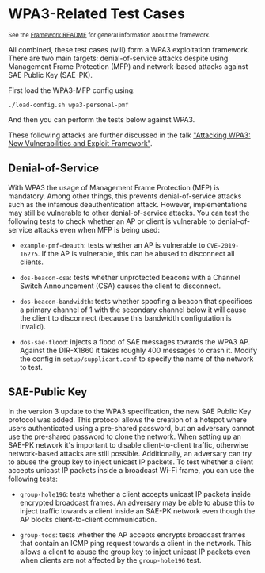 # WPA3-Related Test Cases

<sup>See the [Framework README](https://github.com/domienschepers/wifi-framework) for general information about the framework.</sup>

All combined, these test cases (will) form a WPA3 exploitation framework. There
are two main targets: denial-of-service attacks despite using Management Frame
Protection (MFP) and network-based attacks against SAE Public Key (SAE-PK).

First load the WPA3-MFP config using:

	./load-config.sh wpa3-personal-pmf

And then you can perform the tests below against WPA3.

These following attacks are further discussed in the talk ["Attacking WPA3: New Vulnerabilities and Exploit Framework"](https://conference.hitb.org/hitbsecconf2022sin/session/attacking-wpa3-new-vulnerabilities-and-exploit-framework/).


## Denial-of-Service

With WPA3 the usage of Management Frame Protection (MFP) is mandatory. Among
other things, this prevents denial-of-service attacks such as the infamous
deauthentication attack. However, implementations may still be vulnerable to
other denial-of-service attacks. You can test the following tests to check
whether an AP or client is vulnerable to denial-of-service attacks even when
MFP is being used:

- `example-pmf-deauth`: tests whether an AP is vulnerable to `CVE-2019-16275`.
  If the AP is vulnerable, this can be abused to disconnect all clients.

- `dos-beacon-csa`: tests whether unprotected beacons with a Channel Switch
  Announcement (CSA) causes the client to disconnect.

- `dos-beacon-bandwidth`: tests whether spoofing a beacon that specifices a
  primary channel of 1 with the secondary channel below it will cause the
  client to disconnect (because this bandwidth configutation is invalid).

- `dos-sae-flood`: injects a flood of SAE messages towards the WPA3 AP. Against
  the DIR-X1860 it takes roughly 400 messages to crash it. Modify the config
  in `setup/supplicant.conf` to specify the name of the network to test.


## SAE-Public Key

In the version 3 update to the WPA3 specification, the new SAE Public Key
protocol was added. This protocol allows the creation of a hotspot where
users authenticated using a pre-shared password, but an adversary cannot
use the pre-shared password to clone the network. When setting up an SAE-PK
network it's important to disable client-to-client traffic, otherwise
network-based attacks are still possible. Additionally, an adversary can try
to abuse the group key to inject unicast IP packets. To test whether a client
accepts unicast IP packets inside a broadcast Wi-Fi frame, you can use the
following tests:

- `group-hole196`: tests whether a client accepts unicast IP packets inside
  encrypted broadcast frames. An adversary may be able to abuse this to inject
  traffic towards a client inside an SAE-PK network even though the AP blocks
  client-to-client communication.

- `group-tods`: tests whether the AP accepts encrypts broadcast frames that
  contain an ICMP ping request towards a client in the network. This allows
  a client to abuse the group key to inject unicast IP packets even when
  clients are not affected by the `group-hole196` test.

